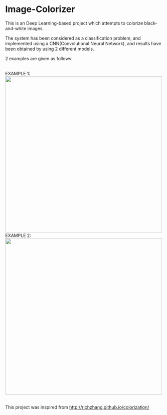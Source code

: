 # Image-Colorizer

This is an Deep Learning-based project which attempts to colorize black-and-white images.

The system has been considered as a classification problem, and implemented using a CNN(Convolutional Neural Network), and results have been obtained by using 2 different models. 

2 examples are given as follows:

<br/>
EXAMPLE 1:


<img src="https://user-images.githubusercontent.com/76218483/175558397-afa633e3-4757-4577-b947-d508819a9208.PNG" width="500">


<br/>
EXAMPLE 2:


<img src="https://user-images.githubusercontent.com/76218483/175559794-14c7bdd3-28c5-4173-bf09-8109c915283e.PNG" width="500">

<br/>
<br/>

This project was inspired from http://richzhang.github.io/colorization/
